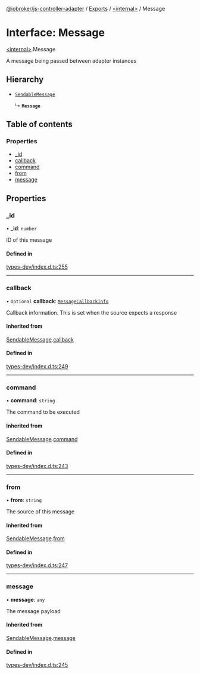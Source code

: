 [@iobroker/js-controller-adapter](../README.md) / [Exports](../modules.md) / [\<internal\>](../modules/internal_.md) / Message

# Interface: Message

[\<internal\>](../modules/internal_.md).Message

A message being passed between adapter instances

## Hierarchy

- [`SendableMessage`](internal_.SendableMessage.md)

  ↳ **`Message`**

## Table of contents

### Properties

- [\_id](internal_.Message.md#_id)
- [callback](internal_.Message.md#callback)
- [command](internal_.Message.md#command)
- [from](internal_.Message.md#from)
- [message](internal_.Message.md#message)

## Properties

### \_id

• **\_id**: `number`

ID of this message

#### Defined in

[types-dev/index.d.ts:255](https://github.com/ioBroker/ioBroker.js-controller/blob/49d93c99/packages/types-dev/index.d.ts#L255)

___

### callback

• `Optional` **callback**: [`MessageCallbackInfo`](internal_.MessageCallbackInfo.md)

Callback information. This is set when the source expects a response

#### Inherited from

[SendableMessage](internal_.SendableMessage.md).[callback](internal_.SendableMessage.md#callback)

#### Defined in

[types-dev/index.d.ts:249](https://github.com/ioBroker/ioBroker.js-controller/blob/49d93c99/packages/types-dev/index.d.ts#L249)

___

### command

• **command**: `string`

The command to be executed

#### Inherited from

[SendableMessage](internal_.SendableMessage.md).[command](internal_.SendableMessage.md#command)

#### Defined in

[types-dev/index.d.ts:243](https://github.com/ioBroker/ioBroker.js-controller/blob/49d93c99/packages/types-dev/index.d.ts#L243)

___

### from

• **from**: `string`

The source of this message

#### Inherited from

[SendableMessage](internal_.SendableMessage.md).[from](internal_.SendableMessage.md#from)

#### Defined in

[types-dev/index.d.ts:247](https://github.com/ioBroker/ioBroker.js-controller/blob/49d93c99/packages/types-dev/index.d.ts#L247)

___

### message

• **message**: `any`

The message payload

#### Inherited from

[SendableMessage](internal_.SendableMessage.md).[message](internal_.SendableMessage.md#message)

#### Defined in

[types-dev/index.d.ts:245](https://github.com/ioBroker/ioBroker.js-controller/blob/49d93c99/packages/types-dev/index.d.ts#L245)
